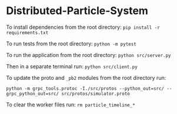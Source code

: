 # Distributed-Particle-System

To install dependencies from the root directory:
`pip install -r requirements.txt`

To run tests from the root directory:
`python -m pytest`

To run the application from the root directory:
`python src/server.py`

Then in a separate terminal run:
`python src/client.py`

To update the proto and `_pb2` modules from the root directory run:

`python -m grpc_tools.protoc -I./src/protos --python_out=src/ --grpc_python_out=src/ src/protos/simulator.proto`

To clear the worker files run:
`rm particle_timeline_*`
